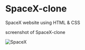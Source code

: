 # SpaceX-clone
SpaceX website using HTML &amp; CSS

screenshot of SpaceX-clone

![SpaceX](https://user-images.githubusercontent.com/92925838/204290460-6103b195-1944-4458-aaa4-8a311fc3e8a5.jpg)
